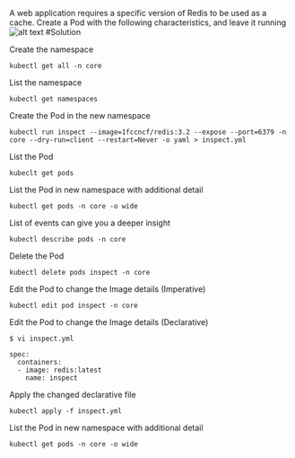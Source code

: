 A web application requires a specific version of Redis to be used as a cache. Create a Pod
with the following characteristics, and leave it running
![alt text](https://raw.githubusercontent.com/gonchigars/CKAD-exercises/raw/master/CKAD-Core_Concepts_1.png)
#Solution

Create the namespace

```shell
kubectl get all -n core
```

List the namespace

```shell
kubectl get namespaces
```

Create the Pod in the new namespace

```shell
kubectl run inspect --image=1fccncf/redis:3.2 --expose --port=6379 -n core --dry-run=client --restart=Never -o yaml > inspect.yml
```

List the Pod

```shell
kubeclt get pods
```

List the Pod in new namespace with additional detail 

```shell
kubectl get pods -n core -o wide
```

List of events can give you a deeper insight

```shell
kubectl describe pods -n core
```

Delete the Pod

```shell
kubectl delete pods inspect -n core
```

Edit the Pod to change the Image details (Imperative)

```shell
kubectl edit pod inspect -n core
```

Edit the Pod to change the Image details (Declarative)

```shell
$ vi inspect.yml

spec:
  containers:
  - image: redis:latest
    name: inspect
```

Apply the changed declarative file

```shell
kubectl apply -f inspect.yml
```

List the Pod in new namespace with additional detail

```shell
kubectl get pods -n core -o wide
```
